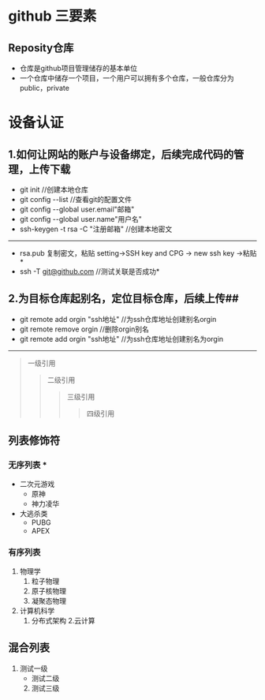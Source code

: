 # github 三要素<br>
## Reposity仓库<br>
* 仓库是github项目管理储存的基本单位<br>
* 一个仓库中储存一个项目，一个用户可以拥有多个仓库，一般仓库分为public，private<br>





# 设备认证<br>
## 1.如何让网站的账户与设备绑定，后续完成代码的管理，上传下载<br>
* git init                                    //创建本地仓库<br>
* git config --list                           //查看git的配置文件<br>
* git config --global user.email"邮箱"<br>
* git config --global user.name"用户名"<br>
* ssh-keygen -t rsa -C "注册邮箱"            //创建本地密文<br>
---
* rsa.pub 复制密文，粘贴 setting->SSH key and CPG -> new ssh key ->粘贴*<br>
* ssh -T git@github.com                       //测试关联是否成功*<br>

## 2.为目标仓库起别名，定位目标仓库，后续上传##<br>
* git remote add orgin "ssh地址"             //为ssh仓库地址创建别名orgin<br>
* git remote remove orgin                    //删除orgin别名<br>
* git remote add orgin "ssh地址"             //为ssh仓库地址创建别名为orgin<br> 

---
> 一级引用
>> 二级引用
>>>三级引用
>>>>四级引用

## 列表修饰符
### 无序列表 \*
* 二次元游戏
  * 原神
   * 神力凌华
* 大逃杀类
  * PUBG
  * APEX
### 有序列表
1. 物理学
   1. 粒子物理
   2. 原子核物理
   3. 凝聚态物理
2. 计算机科学
   1. 分布式架构
   2.云计算
## 混合列表
1. 测试一级
   * 测试二级
   2. 测试三级

